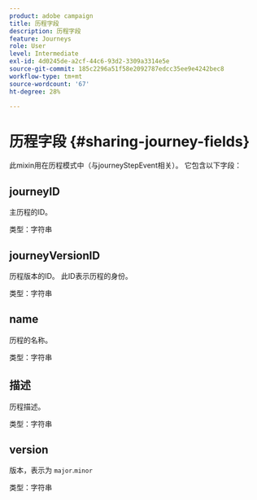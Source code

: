```yaml
---
product: adobe campaign
title: 历程字段
description: 历程字段
feature: Journeys
role: User
level: Intermediate
exl-id: 4d0245de-a2cf-44c6-93d2-3309a3314e5e
source-git-commit: 185c2296a51f58e2092787edcc35ee9e4242bec8
workflow-type: tm+mt
source-wordcount: '67'
ht-degree: 28%

---
```


# 历程字段 {#sharing-journey-fields}

此mixin用在历程模式中（与journeyStepEvent相关）。 它包含以下字段：

## journeyID

主历程的ID。

类型：字符串

## journeyVersionID

历程版本的ID。 此ID表示历程的身份。

类型：字符串

## name

历程的名称。

类型：字符串

## 描述

历程描述。

类型：字符串

## version

版本，表示为 `major`.`minor`

类型：字符串
